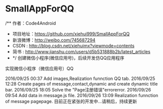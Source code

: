 # SmallAppForQQ

/**  作者：Code4Android
 *   项目地址：https://github.com/xiehui999/SmallAppForQQ
 *   新浪微博：http://weibo.com/745687294
 *   CSDN  :    http://blog.csdn.net/xiehuimx?viewmode=contents
 *   简书   :   http://www.jianshu.com/users/d5b531888b2b/latest_articles
 * */
创建微信小程序(微信应用号)，后续开发仿QQ应用程序

实现微信小程序（微信应用号）QQ 

2016/09/25 00:37  Add images,Realization funnction QQ tab.
2016/09/25 12:28  Create pages of message,contact,dynamic and  create dynamic title bar.
2016/09/25 18:05  Solve the "Page注册错误"errorerror.
2016/09/26 09:54  Add data in message.js file.
2016/09/26 13:09  Realization funnction of message pagepage.
目前正在紧张的开发中...请稍后，持续更新
